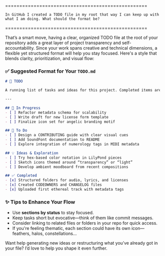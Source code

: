 ==================================================
```
In GitHub I created a TODO file in my root that way I can keep up with what I am doing. What should the format be?
```
==================================================

That’s a smart move, having a clear, organized TODO file at the root of your repository adds a great layer of project transparency and self-accountability. Since your work spans creative and technical dimensions, a flexible yet structured format will help you stay focused. Here's a style that blends clarity, prioritization, and visual flow:

### ✅ Suggested Format for Your `TODO.md`

```markdown
# 📌 TODO

A running list of tasks and ideas for this project. Completed items are archived below for reference.

---

## 🔧 In Progress
- [ ] Refactor metadata schema for scalability
- [ ] Write draft for new license form template
- [ ] Finalize icon set for angelic branding motif

## 🎯 To Do
- [ ] Design a CONTRIBUTING guide with clear visual cues
- [ ] Add SoundFont documentation to README
- [ ] Explore integration of numerology tags in MIDI metadata

## 💡 Ideas & Exploration
- [ ] Try hex-based color notation in LilyPond pieces
- [ ] Sketch icons themed around “transparency” or “light”
- [ ] Develop ambient moodboard from recent compositions

## ✅ Completed
- [x] Structured folders for audio, lyrics, and licenses
- [x] Created CODEOWNERS and CHANGELOG files
- [x] Uploaded first ethereal track with metadata tags
```

### ✨ Tips to Enhance Your Flow
- Use **sections by status** to stay focused.
- Keep tasks short but evocative—think of them like commit messages.
- Consider linking to related files or folders in your repo for quick access.
- If you're feeling thematic, each section could have its own icon—feathers, halos, constellations…

Want help generating new ideas or restructuring what you’ve already got in your file? I’d love to help you shape it even further.